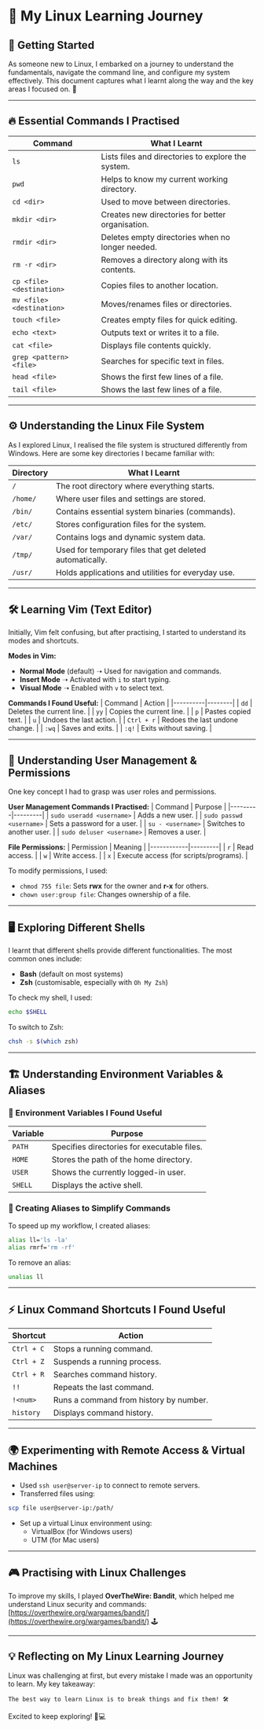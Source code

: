 # 🐧 My Linux Learning Journey

## 📌 Getting Started
As someone new to Linux, I embarked on a journey to understand the fundamentals, navigate the command line, and configure my system effectively. This document captures what I learnt along the way and the key areas I focused on. 🚀

---

## 🔥 Essential Commands I Practised
| Command          | What I Learnt                                          |
|-----------------|------------------------------------------------------|
| `ls`           | Lists files and directories to explore the system.  |
| `pwd`          | Helps to know my current working directory.        |
| `cd <dir>`     | Used to move between directories.                   |
| `mkdir <dir>`  | Creates new directories for better organisation.   |
| `rmdir <dir>`  | Deletes empty directories when no longer needed.   |
| `rm -r <dir>`  | Removes a directory along with its contents.       |
| `cp <file> <destination>`  | Copies files to another location.       |
| `mv <file> <destination>`  | Moves/renames files or directories.     |
| `touch <file>` | Creates empty files for quick editing.             |
| `echo <text>`  | Outputs text or writes it to a file.               |
| `cat <file>`   | Displays file contents quickly.                    |
| `grep <pattern> <file>` | Searches for specific text in files.      |
| `head <file>`  | Shows the first few lines of a file.               |
| `tail <file>`  | Shows the last few lines of a file.                |

---

## ⚙️ Understanding the Linux File System
As I explored Linux, I realised the file system is structured differently from Windows. Here are some key directories I became familiar with:

| Directory | What I Learnt |
|-----------|--------------|
| `/`       | The root directory where everything starts. |
| `/home/`  | Where user files and settings are stored. |
| `/bin/`   | Contains essential system binaries (commands). |
| `/etc/`   | Stores configuration files for the system. |
| `/var/`   | Contains logs and dynamic system data. |
| `/tmp/`   | Used for temporary files that get deleted automatically. |
| `/usr/`   | Holds applications and utilities for everyday use. |

---

## 🛠️ Learning Vim (Text Editor)
Initially, Vim felt confusing, but after practising, I started to understand its modes and shortcuts.

**Modes in Vim:**
- **Normal Mode** (default) ➝ Used for navigation and commands.
- **Insert Mode** ➝ Activated with `i` to start typing.
- **Visual Mode** ➝ Enabled with `v` to select text.

**Commands I Found Useful:**
| Command  | Action |
|----------|--------|
| `dd`     | Deletes the current line. |
| `yy`     | Copies the current line. |
| `p`      | Pastes copied text. |
| `u`      | Undoes the last action. |
| `Ctrl + r` | Redoes the last undone change. |
| `:wq`    | Saves and exits. |
| `:q!`    | Exits without saving. |

---

## 🔑 Understanding User Management & Permissions
One key concept I had to grasp was user roles and permissions.

**User Management Commands I Practised:**
| Command | Purpose |
|---------|---------|
| `sudo useradd <username>` | Adds a new user. |
| `sudo passwd <username>` | Sets a password for a user. |
| `su - <username>` | Switches to another user. |
| `sudo deluser <username>` | Removes a user. |

**File Permissions:**
| Permission | Meaning |
|------------|---------|
| `r`        | Read access. |
| `w`        | Write access. |
| `x`        | Execute access (for scripts/programs). |

To modify permissions, I used:
- `chmod 755 file`: Sets **rwx** for the owner and **r-x** for others.
- `chown user:group file`: Changes ownership of a file.

---

## 🖥️ Exploring Different Shells
I learnt that different shells provide different functionalities. The most common ones include:
- **Bash** (default on most systems)
- **Zsh** (customisable, especially with `Oh My Zsh`)

To check my shell, I used:
```bash
echo $SHELL
```

To switch to Zsh:
```bash
chsh -s $(which zsh)
```

---

## 🏗️ Understanding Environment Variables & Aliases
### 📌 Environment Variables I Found Useful
| Variable  | Purpose |
|-----------|---------|
| `PATH`    | Specifies directories for executable files. |
| `HOME`    | Stores the path of the home directory. |
| `USER`    | Shows the currently logged-in user. |
| `SHELL`   | Displays the active shell. |

### 🎯 Creating Aliases to Simplify Commands
To speed up my workflow, I created aliases:
```bash
alias ll='ls -la'
alias rmrf='rm -rf'
```
To remove an alias:
```bash
unalias ll
```

---

## ⚡ Linux Command Shortcuts I Found Useful
| Shortcut     | Action |
|-------------|--------|
| `Ctrl + C`  | Stops a running command. |
| `Ctrl + Z`  | Suspends a running process. |
| `Ctrl + R`  | Searches command history. |
| `!!`        | Repeats the last command. |
| `!<num>`    | Runs a command from history by number. |
| `history`   | Displays command history. |

---

## 🌍 Experimenting with Remote Access & Virtual Machines
- Used `ssh user@server-ip` to connect to remote servers.
- Transferred files using:
```bash
scp file user@server-ip:/path/
```
- Set up a virtual Linux environment using:
  - VirtualBox (for Windows users)
  - UTM (for Mac users)

---

## 🎮 Practising with Linux Challenges
To improve my skills, I played **OverTheWire: Bandit**, which helped me understand Linux security and commands: [https://overthewire.org/wargames/bandit/](https://overthewire.org/wargames/bandit/) 🕹️

---

## 💡 Reflecting on My Linux Learning Journey
Linux was challenging at first, but every mistake I made was an opportunity to learn. My key takeaway:
```
The best way to learn Linux is to break things and fix them! 🛠️
```
Excited to keep exploring! 🐧💻

